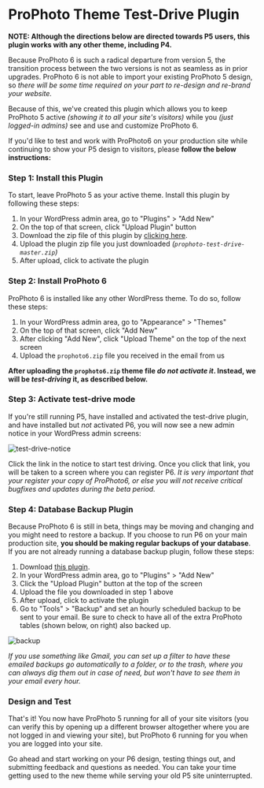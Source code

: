 # ProPhoto Theme Test-Drive Plugin

**NOTE: Although the directions below are directed towards P5 users, this plugin works with any other theme, including P4.**

Because ProPhoto 6 is such a radical departure from version 5, the transition process between the two versions is not as seamless as in prior upgrades. ProPhoto 6 is not able to import your existing ProPhoto 5 design, so *there will be some time required on your part to re-design and re-brand your website.*

Because of this, we've created this plugin which allows you to keep ProPhoto 5 active *(showing it to all your site's visitors)* while you *(just logged-in admins)* see and use and customize ProPhoto 6.

If you'd like to test and work with ProPhoto6 on your production site while continuing to show your P5 design to visitors, please **follow the below instructions:**

### Step 1: Install this Plugin

To start, leave ProPhoto 5 as your active theme.  Install this plugin by following these steps:

1. In your WordPress admin area, go to "Plugins" > "Add New"
2. On the top of that screen, click "Upload Plugin" button
3. Download the zip file of this plugin by [clicking here](https://github.com/downshiftorg/prophoto-test-drive/archive/master.zip).
4. Upload the plugin zip file you just downloaded *(`prophoto-test-drive-master.zip`)*
5. After upload, click to activate the plugin

### Step 2: Install ProPhoto 6

ProPhoto 6 is installed like any other WordPress theme.  To do so, follow these steps:

1. In your WordPress admin area, go to "Appearance" > "Themes"
2. On the top of that screen, click "Add New"
3. After clicking "Add New", click "Upload Theme" on the top of the next screen
4. Upload the `prophoto6.zip` file you received in the email from us

**After uploading the `prophoto6.zip` theme file *do not activate it*. Instead, we will be *test-driving* it, as described below.**

### Step 3: Activate test-drive mode

If you're still running P5, have installed and activated the test-drive plugin, and have installed but *not* activated P6, you will now see a new admin notice in your WordPress admin screens:

![test-drive-notice](https://cloud.githubusercontent.com/assets/7050938/12378122/b4315bea-bd02-11e5-8eb2-0f531923a9de.png)

Click the link in the notice to start test driving. Once you click that link, you will be taken to a screen where you can register P6.  *It is very important that your register your copy of ProPhoto6, or else you will not receive critical bugfixes and updates during the beta period.*

### Step 4: Database Backup Plugin

Because ProPhoto 6 is still in beta, things may be moving and changing and you might need to restore a backup. If you choose to run P6 on your main production site, **you should be making regular backups of your database**.  If you are not already running a database backup plugin, follow these steps:

1. Download [this plugin](https://github.com/matzko/wp-db-backup/archive/master.zip).
2. In your WordPress admin area, go to "Plugins" > "Add New"
3. Click the "Upload Plugin" button at the top of the screen
4. Upload the file you downloaded in step 1 above
5. After upload, click to activate the plugin
6. Go to "Tools" > "Backup" and set an hourly scheduled backup to be sent to your email. Be sure to check to have all of the extra ProPhoto tables (shown below, on right) also backed up.

![backup](https://cloud.githubusercontent.com/assets/7050938/12275677/5dde8fc2-b93f-11e5-9e9c-2a781fe58b0b.png)

*If you use something like Gmail, you can set up a filter to have these emailed backups go automatically to a folder, or to the trash, where you can always dig them out in case of need, but won't have to see them in your email every hour.*

### Design and Test

That's it!  You now have ProPhoto 5 running for all of your site visitors (you can verify this by opening up a different browser altogether where you are not logged in and viewing your site), but ProPhoto 6 running for you when you are logged into your site.

Go ahead and start working on your P6 design, testing things out, and submitting feedback and questions as needed.  You can take your time getting used to the new theme while serving your old P5 site uninterrupted.
